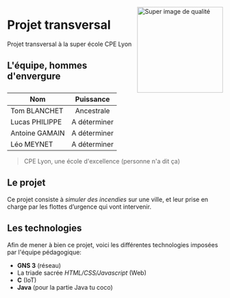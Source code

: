<img src="https://picsum.photos/id/1040/4496/3000"
     alt="Super image de qualité"
     style="float: right; height: 200px;" />

# Projet transversal
Projet transversal à la super école CPE Lyon

## L'équipe, hommes d'envergure
| Nom           | Puissance  |
|---------------|:----------:|
|Tom BLANCHET   |Ancestrale  |
|Lucas PHILIPPE |A déterminer|
|Antoine GAMAIN |A déterminer|
|Léo MEYNET     |A déterminer|

> CPE Lyon, une école d'excellence (personne n'a dit ça)

## Le projet
Ce projet consiste à *simuler des incendies* sur une ville, et leur prise en charge par les flottes d’urgence qui vont intervenir. 

## Les technologies
Afin de mener à bien ce projet, voici les différentes technologies imposées par l'équipe pédagogique:
- **GNS 3** (réseau)
- La triade sacrée *HTML/CSS/Javascript* (Web)
- **C** (IoT)
- **Java** (pour la partie Java tu coco)
